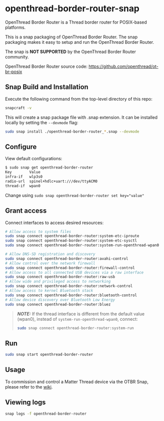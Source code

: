 # openthread-border-router-snap

OpenThread Border Router is a Thread border router for POSIX-based platforms.

This is a snap packaging of OpenThread Border Router. The snap packaging makes it easy to setup and run the OpenThread Border Router.

The snap is **NOT SUPPORTED** by the OpenThread Border Router community.

OpenThread Border Router source code: https://github.com/openthread/ot-br-posix

## Snap Build and Installation
Execute the following command from the top-level directory of this repo:
```bash
snapcraft -v
```

This will create a snap package file with .snap extension. It can be installed locally by setting the `--devmode` flag:
```bash
sudo snap install ./openthread-border-router_*.snap --devmode
```

## Configure
View default configurations:
```bash
$ sudo snap get openthread-border-router 
Key        Value
infra-if   wlp3s0
radio-url  spinel+hdlc+uart:///dev/ttyACM0
thread-if  wpan0
```

Change using `sudo snap openthread-border-router set key="value"`

## Grant access

Connect interfaces to access desired resources:
```bash
# Allow access to system files
sudo snap connect openthread-border-router:system-etc-iproute
sudo snap connect openthread-border-router:system-etc-sysctl
sudo snap connect openthread-border-router:system-run-openthread-wpan0

# Allow DNS-SD registration and discovery
sudo snap connect openthread-border-router:avahi-control
# Allow control over the network firewall
sudo snap connect openthread-border-router:firewall-control
# Allow access to all connected USB devices via a raw interface
sudo snap connect openthread-border-router:raw-usb
# Allow wide and privileged access to networking
sudo snap connect openthread-border-router:network-control
# Allow access to kernel Bluetooth stack
sudo snap connect openthread-border-router:bluetooth-control
# Allow device discovery over Bluetooth Low Energy
sudo snap connect openthread-border-router:bluez
```

> **_NOTE:_**  If the thread interface is different from the default value (wpan0), instead of `system-run-openthread-wpan0`, connect:
> ```bash
> sudo snap connect openthread-border-router:system-run
> ```

## Run
```bash
sudo snap start openthread-border-router
```

## Usage
To commission and control a Matter Thread device via the OTBR Snap, please refer to the [wiki](https://github.com/MonicaisHer/openthread-border-router-snap/wiki/Commission-and-control-a-Matter-Thread-device-via-the-OTBR-Snap).

## Viewing logs
```bash
snap logs -f openthread-border-router
```

